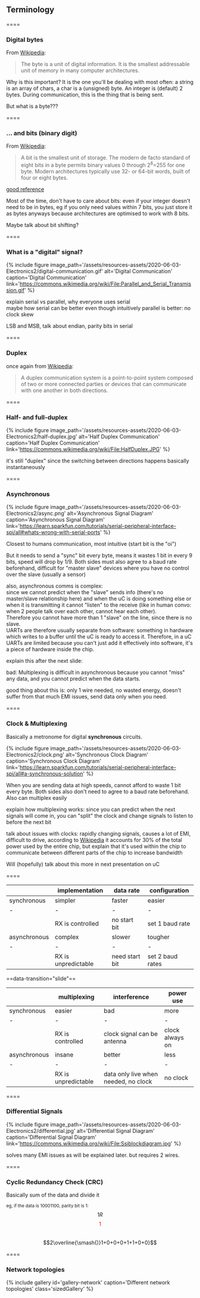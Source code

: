 ## Terminology

====

### Digital bytes

From [Wikipedia](https://en.wikipedia.org/wiki/Byte):

> The byte is a unit of digital information. It is the smallest
> <span class="fragment highlight-red">addressable</span> unit of memory in many
> computer architectures.

<aside class="notes" markdown=1>

Why is this important? It is the one you'll be dealing with most often: a string
is an array of chars, a char is a (unsigned) byte. An integer is (default) 2
bytes. During communication, this is the thing that is being sent.

But what is a byte???

</aside>

====

### ... and bits (binary digit)

From [Wikipedia](https://en.wikipedia.org/wiki/Byte):

> A bit is the smallest unit of storage. The modern de facto standard of eight
> bits in a byte permits <span class="fragment highlight-red">binary</span>
> values 0 through 2<sup>8</sup>=255 for one byte. Modern architectures
> typically use 32- or 64-bit words, built of four or eight bytes.

<aside class="notes" markdown=1>

[good reference](https://web.stanford.edu/class/cs101/bits-bytes.html)

Most of the time, don't have to care about bits: even if your integer doesn't
need to be in bytes, eg if you only need values within 7 bits, you just store it
as bytes anyways because architectures are optimised to work with 8 bits.

Maybe talk about bit shifting?

</aside>

====

### What is a "digital" signal?

{% include figure
image_path='/assets/resources-assets/2020-06-03-Electronics2/digital-communication.gif'
alt='Digital Communication'
caption='Digital Communication'
link='https://commons.wikimedia.org/wiki/File:Parallel_and_Serial_Transmission.gif'
%}

<aside class="notes" markdown=1>

explain serial vs parallel, why everyone uses serial  
maybe how serial can be better even though intuitively parallel is better: no
clock skew

LSB and MSB, talk about endian, parity bits in serial

</aside>

====

### Duplex

once again from
[Wikipedia](<https://en.wikipedia.org/wiki/Duplex_(telecommunications)>):

> A duplex communication system is a point-to-point system composed of
> <span class="fragment highlight-red">two or more</span> connected parties or
> devices that can communicate with one another in
> <span class="fragment highlight-red">both directions</span>.

====

### Half- and full-duplex

{% include figure
image_path='/assets/resources-assets/2020-06-03-Electronics2/half-duplex.jpg'
alt='Half Duplex Communication'
caption='Half Duplex Communication'
link='https://commons.wikimedia.org/wiki/File:HalfDuplex.JPG'
%}

<aside class="notes" markdown=1>

it's still "duplex" since the switching between directions happens basically
instantaneously

</aside>

====

### Asynchronous

{% include figure
image_path='/assets/resources-assets/2020-06-03-Electronics2/async.png'
alt='Asynchronous Signal Diagram'
caption='Asynchronous Signal Diagram'
link='https://learn.sparkfun.com/tutorials/serial-peripheral-interface-spi/all#whats-wrong-with-serial-ports'
%}

<aside class="notes" markdown=1>

Closest to humans communication, most intuitive (start bit is the "oi")

But it needs to send a "sync" bit every byte, means it wastes 1 bit in every 9
bits, speed will drop by 1/9. Both sides must also agree to a baud rate
beforehand, difficult for "master slave" devices where you have no control over
the slave (usually a sensor)

also, asynchronous comms is complex:  
since we cannot predict when the "slave" sends info (there's no master/slave
relationship here) and when the uC is doing something else or when it is
transmitting it cannot "listen" to the receive (like in human convo: when 2
people talk over each other, cannot hear each other).  
Therefore you cannot have more than 1 "slave" on the line, since there is no
slave.  
UARTs are therefore usually separate from software: something in hardware which
writes to a buffer until the uC is ready to access it. Therefore, in a uC UARTs
are limited because you can't just add it effectively into software, it's a
piece of hardware inside the chip.

explain this after the next slide:

bad: Multiplexing is difficult in asynchronous because you cannot "miss" any
data, and you cannot predict when the data starts.

good thing about this is: only 1 wire needed, no wasted energy, doesn't suffer
from that much EMI issues, send data only when you need.

</aside>

====

### Clock & Multiplexing

Basically a metronome for digital **synchronous** circuits.

{% include figure
image_path='/assets/resources-assets/2020-06-03-Electronics2/clock.png'
alt='Synchronous Clock Diagram'
caption='Synchronous Clock Diagram'
link='https://learn.sparkfun.com/tutorials/serial-peripheral-interface-spi/all#a-synchronous-solution'
%}

<aside class="notes" markdown=1>

When you are sending data at high speeds, cannot afford to waste 1 bit every
byte. Both sides also don't need to agree to a baud rate beforehand. Also can
multiplex easily

explain how multiplexing works: since you can predict when the next signals will
come in, you can "split" the clock and change signals to listen to before the
next bit

talk about issues with clocks: rapidly changing signals, causes a lot of EMI,
difficult to drive, according to
[Wikipedia](https://en.wikipedia.org/wiki/Clock_signal#Distribution) it accounts
for 30% of the total power used by the entire chip, but explain that it's used
within the chip to communicate between different parts of the chip to increase
bandwidth

Will (hopefully) talk about this more in next presentation on uC

</aside>

====

<!-- markdownlint-disable line-length -->

<section markdown=1 data-transition="slide">

|              | implementation      | data rate      | configuration    |
| ------------ | ------------------- | -------------- | ---------------- |
| synchronous  | simpler             | faster         | easier           |
| -            | -                   | -              | -                |
|              | RX is controlled    | no start bit   | set 1 baud rate  |
| asynchronous | complex             | slower         | tougher          |
| -            | -                   | -              | -                |
|              | RX is unpredictable | need start bit | set 2 baud rates |

==data-transition="slide"==

|              | multiplexing        | <span class="fragment highlight-red">interference</span> | power use       |
| ------------ | ------------------- | -------------------------------------------------------- | --------------- |
| synchronous  | easier              | bad                                                      | more            |
| -            | -                   | -                                                        | -               |
|              | RX is controlled    | clock signal can be antenna                              | clock always on |
| asynchronous | insane              | better                                                   | less            |
| -            | -                   | -                                                        | -               |
|              | RX is unpredictable | data only live when needed, no clock                     | no clock        |

</section>

<!-- markdownlint-enable line-length -->

====

### Differential Signals

{% include figure
image_path='/assets/resources-assets/2020-06-03-Electronics2/differential.jpg'
alt='Differential Signal Diagram'
caption='Differential Signal Diagram'
link='https://commons.wikimedia.org/wiki/File:Ssiblockdiagram.jpg'
%}

<aside class="notes" markdown=1>

solves many EMI issues as will be explained later. but requires 2 wires.

</aside>

====

### Cyclic Redundancy Check (CRC)

Basically sum of the data and divide it

<small>eg, if the data is 10001100, parity bit is 1:</small>  
$$1R$$<span style="color:red">$$1$$</span>  
$$2\overline{\smash{)}1+0+0+0+1+1+0+0}$$

====

<style>.sizedGallery { height: 200px; }</style>

### Network topologies

{% include gallery
id='gallery-network'
caption='Different network topologies'
class='sizedGallery'
%}
